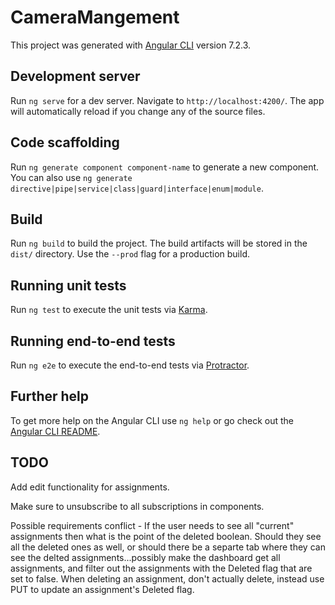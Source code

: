 # CameraMangement

This project was generated with [Angular CLI](https://github.com/angular/angular-cli) version 7.2.3.

## Development server

Run `ng serve` for a dev server. Navigate to `http://localhost:4200/`. The app will automatically reload if you change any of the source files.

## Code scaffolding

Run `ng generate component component-name` to generate a new component. You can also use `ng generate directive|pipe|service|class|guard|interface|enum|module`.

## Build

Run `ng build` to build the project. The build artifacts will be stored in the `dist/` directory. Use the `--prod` flag for a production build.

## Running unit tests

Run `ng test` to execute the unit tests via [Karma](https://karma-runner.github.io).

## Running end-to-end tests

Run `ng e2e` to execute the end-to-end tests via [Protractor](http://www.protractortest.org/).

## Further help

To get more help on the Angular CLI use `ng help` or go check out the [Angular CLI README](https://github.com/angular/angular-cli/blob/master/README.md).


## TODO

Add edit functionality for assignments.

Make sure to unsubscribe to all subscriptions in components.

Possible requirements conflict - If the user needs to see all "current" assignments then what is the point of the deleted boolean.  Should they see all the deleted ones as well, or should there be a separte tab where they can see the delted assignments...possibly make the dashboard get all assignments, and filter out the assignments with the Deleted flag that are set to false. When deleting an assignment, don't actually delete, instead use PUT to update an assignment's Deleted flag.  